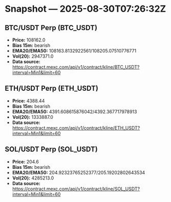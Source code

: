 # Snapshot — 2025-08-30T07:26:32Z

## BTC/USDT Perp (BTC_USDT)
- **Price:** 108162.0
- **Bias 15m:** bearish
- **EMA20/EMA50:** 108163.8132922561/108205.07510776771
- **Vol(20):** 2947371.0
- **Data source:** https://contract.mexc.com/api/v1/contract/kline/BTC_USDT?interval=Min1&limit=60

## ETH/USDT Perp (ETH_USDT)
- **Price:** 4388.44
- **Bias 15m:** bearish
- **EMA20/EMA50:** 4391.608615876042/4392.367717978913
- **Vol(20):** 1333887.0
- **Data source:** https://contract.mexc.com/api/v1/contract/kline/ETH_USDT?interval=Min1&limit=60

## SOL/USDT Perp (SOL_USDT)
- **Price:** 204.6
- **Bias 15m:** bearish
- **EMA20/EMA50:** 204.92323765252377/205.19202802643534
- **Vol(20):** 4285213.0
- **Data source:** https://contract.mexc.com/api/v1/contract/kline/SOL_USDT?interval=Min1&limit=60
